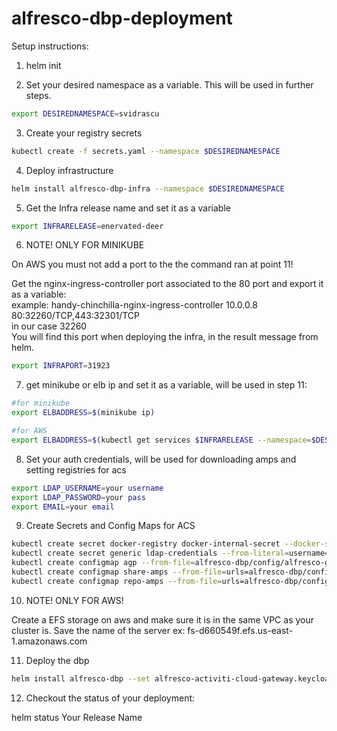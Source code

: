 # alfresco-dbp-deployment

Setup instructions:

1. helm init

2. Set your desired namespace as a variable. This will be used in further steps.
```bash
export DESIREDNAMESPACE=svidrascu
```
3. Create your registry secrets
```bash
kubectl create -f secrets.yaml --namespace $DESIREDNAMESPACE
```
4. Deploy infrastructure

```bash
helm install alfresco-dbp-infra --namespace $DESIREDNAMESPACE
```

5. Get the Infra release name and set it as a variable

  ```bash
export INFRARELEASE=enervated-deer
  ```

6. NOTE! ONLY FOR MINIKUBE   

On AWS you must not add a port to the the command ran at point 11!    

Get the nginx-ingress-controller port associated to the 80 port and export it as a variable:   
example: handy-chinchilla-nginx-ingress-controller       10.0.0.8    <pending>    80:32260/TCP,443:32301/TCP   
in our case 32260   
You will find this port when deploying the infra, in the result message from helm.

```bash
export INFRAPORT=31923
```

7. get minikube or elb ip and set it as a variable, will be used in step 11:

```Bash
#for minikube
export ELBADDRESS=$(minikube ip)

#for AWS
export ELBADDRESS=$(kubectl get services $INFRARELEASE --namespace=$DESIREDNAMESPACE -o jsonpath={.status.loadBalancer.ingress[0].hostname})
```

8. Set your auth credentials, will be used for downloading amps and setting registries for acs

  ```bash
  export LDAP_USERNAME=your username 
  export LDAP_PASSWORD=your pass
  export EMAIL=your email
  ```
  
9. Create Secrets and Config Maps for ACS

  ```bash
  kubectl create secret docker-registry docker-internal-secret --docker-server=docker-internal.alfresco.com --docker-username=$LDAP_USERNAME --docker-password=$LDAP_PASSWORD --docker-email=$EMAIL --namespace=$DESIREDNAMESPACE
  kubectl create secret generic ldap-credentials --from-literal=username=$LDAP_USERNAME  --from-literal=password=$LDAP_PASSWORD --namespace=$DESIREDNAMESPACE
  kubectl create configmap agp --from-file=alfresco-dbp/config/alfresco-global.properties --namespace=$DESIREDNAMESPACE
  kubectl create configmap share-amps --from-file=urls=alfresco-dbp/config/share-amps-to-apply.txt --namespace=$DESIREDNAMESPACE
  kubectl create configmap repo-amps --from-file=urls=alfresco-dbp/config/repository-amps-to-apply.txt --namespace=$DESIREDNAMESPACE
  ```

10. NOTE! ONLY FOR AWS!   

Create a EFS storage on aws and make sure it is in the same VPC as your cluster is. Save the name of the server ex: fs-d660549f.efs.us-east-1.amazonaws.com

11. Deploy the dbp

  ```bash
helm install alfresco-dbp --set alfresco-activiti-cloud-gateway.keycloakURL="http://$ELBADDRESS:$INFRAPORT/auth/" --set alfresco-activiti-cloud-gateway.eurekaURL="http://$ELBADDRESS:$INFRAPORT/registry/" --set alfresco-activiti-cloud-gateway.rabbitmqReleaseName="$INFRARELEASE-rabbitmq" --namespace=$DESIREDNAMESPACE --set volume_nfs.nfs.server="fs-d660549f.efs.us-east-1.amazonaws.com"
  ```

12. Checkout the status of your deployment:

helm status Your Release Name
